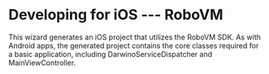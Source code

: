 # 	Developing for iOS  --- RoboVM

This wizard generates an iOS project that utilizes the RoboVM SDK. As with Android apps, the generated project contains the core classes required for a basic application, including DarwinoServiceDispatcher and MainViewController. 
